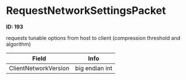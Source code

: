 # RequestNetworkSettingsPacket

**ID: 193**  

requests tunable options from host to client (compression threshold and algorithm)

<table><thead><tr><th>Field</th><th>Info</th></tr></thead><tbody>
<tr><td>ClientNetworkVersion</td><td>big endian int</td></tr>
</tbody></table>